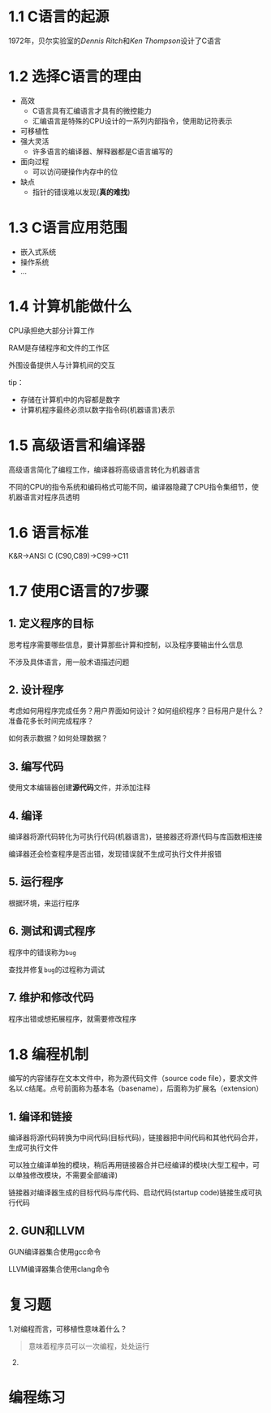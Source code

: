 # 1.1 C语言的起源

1972年，贝尔实验室的*Dennis Ritch*和*Ken Thompson*设计了C语言

# 1.2 选择C语言的理由

- 高效
    - C语言具有汇编语言才具有的微控能力
    - 汇编语言是特殊的CPU设计的一系列内部指令，使用助记符表示
- 可移植性
- 强大灵活
    - 许多语言的编译器、解释器都是C语言编写的
- 面向过程
    - 可以访问硬操作内存中的位
- 缺点
    - 指针的错误难以发现(**真的难找**)

# 1.3 C语言应用范围

- 嵌入式系统
- 操作系统
- …

# 1.4 计算机能做什么

CPU承担绝大部分计算工作

RAM是存储程序和文件的工作区

外围设备提供人与计算机间的交互

tip：

- 存储在计算机中的内容都是数字
- 计算机程序最终必须以数字指令码(机器语言)表示

# 1.5 高级语言和编译器

高级语言简化了编程工作，编译器将高级语言转化为机器语言

不同的CPU的指令系统和编码格式可能不同，编译器隐藏了CPU指令集细节，使机器语言对程序员透明

# 1.6 语言标准

K&R->ANSI C (C90,C89)->C99->C11

# 1.7 使用C语言的7步骤

## 1. 定义程序的目标

思考程序需要哪些信息，要计算那些计算和控制，以及程序要输出什么信息

不涉及具体语言，用一般术语描述问题

## 2. 设计程序

考虑如何用程序完成任务？用户界面如何设计？如何组织程序？目标用户是什么？准备花多长时间完成程序？

如何表示数据？如何处理数据？

## 3. 编写代码

使用文本编辑器创建**源代码**文件，并添加注释

## 4. 编译

编译器将源代码转化为可执行代码(机器语言)，链接器还将源代码与库函数相连接

编译器还会检查程序是否出错，发现错误就不生成可执行文件并报错

## 5. 运行程序

根据环境，来运行程序

## 6. 测试和调式程序

程序中的错误称为`bug`

查找并修复`bug`的过程称为调试

## 7. 维护和修改代码

程序出错或想拓展程序，就需要修改程序

# 1.8 编程机制

编写的内容储存在文本文件中，称为源代码文件（source code file），要求文件名以.c结尾。点号前面称为基本名（basename），后面称为扩展名（extension）

## 1. 编译和链接

编译器将源代码转换为中间代码(目标代码)，链接器把中间代码和其他代码合并，生成可执行文件

可以独立编译单独的模块，稍后再用链接器合并已经编译的模块(大型工程中，可以单独修改模块，不需要全部编译)

链接器对编译器生成的目标代码与库代码、启动代码(startup code)链接生成可执行代码

## 2. GUN和LLVM

GUN编译器集合使用gcc命令

LLVM编译器集合使用clang命令



# 复习题

1.对编程而言，可移植性意味着什么？

> 意味着程序员可以一次编程，处处运行

2.

# 编程练习

